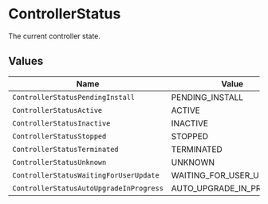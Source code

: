 # ControllerStatus

The current controller state.


## Values

| Name                                    | Value                                   |
| --------------------------------------- | --------------------------------------- |
| `ControllerStatusPendingInstall`        | PENDING_INSTALL                         |
| `ControllerStatusActive`                | ACTIVE                                  |
| `ControllerStatusInactive`              | INACTIVE                                |
| `ControllerStatusStopped`               | STOPPED                                 |
| `ControllerStatusTerminated`            | TERMINATED                              |
| `ControllerStatusUnknown`               | UNKNOWN                                 |
| `ControllerStatusWaitingForUserUpdate`  | WAITING_FOR_USER_UPDATE                 |
| `ControllerStatusAutoUpgradeInProgress` | AUTO_UPGRADE_IN_PROGRESS                |